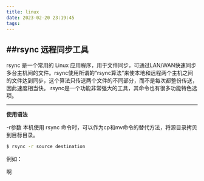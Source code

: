 ```yaml
---
title: linux
date: 2023-02-20 23:19:45
tags:
---
```


##rsync 远程同步工具
---

rsync 是一个常用的 Linux 应用程序，用于文件同步，可通过LAN/WAN快速同步多台主机间的文件。rsync使用所谓的“rsync算法”来使本地和远程两个主机之间的文件达到同步，这个算法只传送两个文件的不同部分，而不是每次都整份传送，因此速度相当快。 rsync是一个功能非常强大的工具，其命令也有很多功能特色选项。

***

**使用语法**

-r参数
本机使用 rsync 命令时，可以作为cp和mv命令的替代方法，将源目录拷贝到目标目录。

``` bash
$ rsync -r source destination 
```
例如： 


啊

